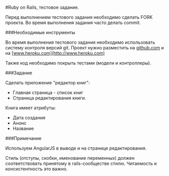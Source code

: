 #Ruby on Rails, тестовое задание.

Перед выполнением тестового задания необходимо сделать FORK проекта. 
Во время выполнения задания часто делать commit. 

###Необходимые инструменты

Во время выполнения тестового задания необходимо использовать систему контроля версий git.
Проект нужно разместить на [github.com](http://github.com) и на [www.heroku.com](http://www.heroku.com)

Также код необходимо покрыть тестами (модели и контроллеры).

###Задание

Сделать приложение "редактор книг":
* Главная страница - список книг
* Страница редактирования книги.

Книга имеет атрибуты:
* Дата создания
* Анонс
* Название

###Примечание

Используем AngularJS в выводе и на странице редактирования.

Стиль (отступы, скобки, именование переменных) должен соответствовать принятому в rails-сообществе стилю. 
Читаемость и консистентность это важно.